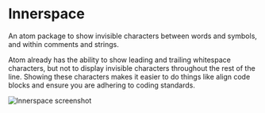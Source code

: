 # Innerspace

An atom package to show invisible characters between words and symbols, and within comments and strings.

Atom already has the ability to show leading and trailing whitespace characters, but not to display invisible characters throughout the rest of the line. Showing these characters makes it easier to do things like align code blocks and ensure you are adhering to coding standards.

![Innerspace screenshot](https://raw.githubusercontent.com/squizlabs/atom-innerspace/master/screenshot.jpg "Innerspace screenshot")
